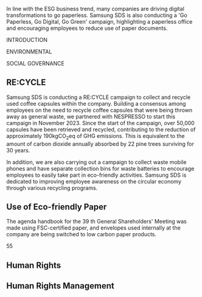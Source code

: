 In line with the ESG business trend, many companies are driving digital transformations to go paperless. Samsung SDS is also conducting a 'Go Paperless, Go Digital, Go Green' campaign, highlighting a paperless office and encouraging employees to reduce use of paper documents.

INTRODUCTION

ENVIRONMENTAL

SOCIAL GOVERNANCE

## **RE:CYCLE**

Samsung SDS is conducting a RE:CYCLE campaign to collect and recycle used coffee capsules within the company. Building a consensus among employees on the need to recycle coffee capsules that were being thrown away as general waste, we partnered with NESPRESSO to start this campaign in November 2023. Since the start of the campaign, over 50,000 capsules have been retrieved and recycled, contributing to the reduction of approximately 190kgCO$_{2}$eq of GHG emissions. This is equivalent to the amount of carbon dioxide annually absorbed by 22 pine trees surviving for 30 years.

In addition, we are also carrying out a campaign to collect waste mobile phones and have separate collection bins for waste batteries to encourage employees to easily take part in eco-friendly activities. Samsung SDS is dedicated to improving employee awareness on the circular economy through various recycling programs.

## **Use of Eco-friendly Paper**

The agenda handbook for the 39 th General Shareholders' Meeting was made using FSC-certified paper, and envelopes used internally at the company are being switched to low carbon paper products.

55

## **Human Rights**

## **Human Rights Management**
